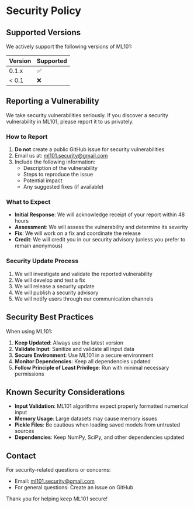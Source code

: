 # Security Policy

## Supported Versions

We actively support the following versions of ML101:

| Version | Supported          |
| ------- | ------------------ |
| 0.1.x   | :white_check_mark: |
| < 0.1   | :x:                |

## Reporting a Vulnerability

We take security vulnerabilities seriously. If you discover a security vulnerability in ML101, please report it to us privately.

### How to Report

1. **Do not** create a public GitHub issue for security vulnerabilities
2. Email us at: ml101.security@gmail.com
3. Include the following information:
   - Description of the vulnerability
   - Steps to reproduce the issue
   - Potential impact
   - Any suggested fixes (if available)

### What to Expect

- **Initial Response**: We will acknowledge receipt of your report within 48 hours
- **Assessment**: We will assess the vulnerability and determine its severity
- **Fix**: We will work on a fix and coordinate the release
- **Credit**: We will credit you in our security advisory (unless you prefer to remain anonymous)

### Security Update Process

1. We will investigate and validate the reported vulnerability
2. We will develop and test a fix
3. We will release a security update
4. We will publish a security advisory
5. We will notify users through our communication channels

## Security Best Practices

When using ML101:

1. **Keep Updated**: Always use the latest version
2. **Validate Input**: Sanitize and validate all input data
3. **Secure Environment**: Use ML101 in a secure environment
4. **Monitor Dependencies**: Keep all dependencies updated
5. **Follow Principle of Least Privilege**: Run with minimal necessary permissions

## Known Security Considerations

- **Input Validation**: ML101 algorithms expect properly formatted numerical input
- **Memory Usage**: Large datasets may cause memory issues
- **Pickle Files**: Be cautious when loading saved models from untrusted sources
- **Dependencies**: Keep NumPy, SciPy, and other dependencies updated

## Contact

For security-related questions or concerns:
- Email: ml101.security@gmail.com
- For general questions: Create an issue on GitHub

Thank you for helping keep ML101 secure!
